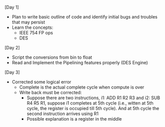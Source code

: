 [Day 1]

- Plan to write basic outline of code and identify initial bugs and troubles that may persist 
- Learn the concepts:
    - IEEE 754 FP ops
    - DES

[Day 2]

- Script the conversions from bin to float
- Read and Implement the Pipelining features properly (DES Engine)

[Day 3]

- Corrected some logical error
    - Complete is the actual complete cycle when compute is over
    - Write back must be corrected:
        - Suppose there are two instructions, i1: ADD R1 R2 R3 and i2: SUB R4 R5 R1, suppose i1 completes at 5th cycle (i.e., witten at 5th cycle, the register is occupied till 5th cycle). And at 5th cycle the second instruction arrives using R1
        - Possible explanation is a register in the middle